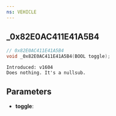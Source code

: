 ```yaml
---
ns: VEHICLE
---
```

## _0x82E0AC411E41A5B4

```c
// 0x82E0AC411E41A5B4
void _0x82E0AC411E41A5B4(BOOL toggle);
```

```
Introduced: v1604
Does nothing. It's a nullsub.
```

## Parameters
* **toggle**:

